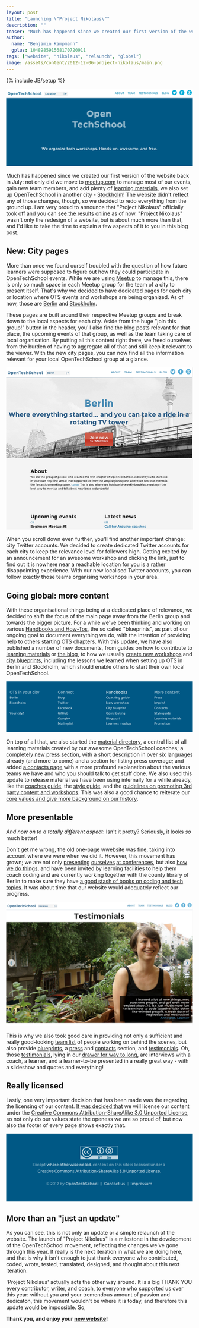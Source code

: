 ```yaml
---
layout: post
title: "Launching \"Project Nikolaus\""
description: ""
teaser: "Much has happened since we created our first version of the website back in July: not only did we move to [meetup.com](http://www.meetup.com/opentechschool-berlin/) to manage most of our events, gain new team members, and add plenty of [learning materials](http://www.openTechSchool.org/material.html), we also set up OpenTechSchool in another city - [Stockholm](http://www.opentechschool.org/stockholm/)! The website didn't reflect any of those changes, though, so we decided to redo everything from the ground up. I am very proud to announce that \"Project Nikolaus\" officially took off and you can [see the results online](http://www.openTechSchool.org/) as of now. \"Project Nikolaus\" wasn't only the redesign of a website, but is about much more than that, and I'd like to take the time to explain a few aspects of it to you in this blog post."
author:
  name: "Benjamin Kampmann"
  gplus: 104898591568170720911
tags: ["website", "nikolaus", "relaunch", "global"]
image: /assets/content/2012-12-06-project-nikolaus/main.png
---
```

{% include JB/setup %}

![The new OpenTechSchool header](/assets/content/2012-12-06-project-nikolaus/main.png)

Much has happened since we created our first version of the website back in July: not only did we move to [meetup.com](http://www.meetup.com/opentechschool-berlin/) to manage most of our events, gain new team members, and add plenty of [learning materials](http://www.openTechSchool.org/material.html), we also set up OpenTechSchool in another city - [Stockholm](http://www.opentechschool.org/stockholm/)! The website didn't reflect any of those changes, though, so we decided to redo everything from the ground up. I am very proud to announce that "Project Nikolaus" officially took off and you can [see the results online](http://www.openTechSchool.org/) as of now. "Project Nikolaus" wasn't only the redesign of a website, but is about much more than that, and I'd like to take the time to explain a few aspects of it to you in this blog post.

## New: City pages
More than once we found ourself troubled with the question of how future learners were supposed to figure out how they could participate in OpenTechSchool events. While we are using [Meetup](http://www.meetup.com) to manage this, there is only so much space in each Meetup group for the team of a city to present itself. That's why we decided to have dedicated pages for each city or location where OTS events and workshops are being organized. As of now, those are [Berlin](http://www.opentechschool.org/berlin/) and [Stockholm](http://www.opentechschool.org/stockholm/). 

These pages are built around their respective Meetup groups and break down to the local aspects for each city. Aside from the huge "join this group!" button in the header, you'll also find the blog posts relevant for that place, the upcoming events of that group, as well as the team taking care of local organisation. By putting all this content right there, we freed ourselves from the burden of having to aggregate all of that and still keep it relevant to the viewer. With the new city pages, you can now find all the information relevant for your local OpenTechSchool group at a glance.

![Berlin city page](/assets/content/2012-12-06-project-nikolaus/berlin.png)

When you scroll down even further, you'll find another important change: city Twitter accounts. We decided to create dedicated Twitter accounts for each city to keep the relevance level for followers high. Getting excited by an announcement for an awesome workshop and clicking the link, just to find out it is nowhere near a reachable location for you is a rather disappointing experience. With our new localised Twitter accounts, you can follow exactly those teams organising workshops in your area.

## Going global: more content

With these organisational things being at a dedicated place of relevance, we decided to shift the focus of the main page away from the Berlin group and towards the bigger picture. For a while we've been thinking and working on various [Handbooks and How-Tos](http://www.opentechschool.org/handbooks/), the so called "blueprints", as part of our ongoing goal to document everything we do, with the intention of providing help to others starting OTS chapters. With this update, we have also published a number of new documents, from guides on how to contribute to [learning materials](http://www.opentechschool.org/handbooks/contribute.html) or [the blog](http://www.opentechschool.org/handbooks/blog-posts.html), to how we usually [create new workshops](http://www.opentechschool.org/handbooks/new-workshop.html) and [city blueprints](http://www.opentechschool.org/handbooks/city-blueprint.html), including the lessons we learned when setting up OTS in Berlin and Stockholm, which should enable others to start their own local OpenTechSchool.

![The new footer: full of stuff](/assets/content/2012-12-06-project-nikolaus/footer.png)

On top of all that, we also started the [material directory](http://www.opentechschool.org/material.html), a central list of all learning materials created by our awesome OpenTechSchool coaches; a [completely new press section](http://www.opentechschool.org/press.html), with a short description in over six languages already (and more to come) and a section for listing press coverage; and added [a contacts page](http://www.opentechschool.org/contact.html) with a more profound explanation about the various teams we have and who you should talk to get stuff done. We also used this update to release material we have been using internally for a while already, like the [coaches guide](http://opentechschool.github.com/slides/presentations/coaching/), the [style guide](http://www.opentechschool.org/handbooks/styles.html), and the [guidelines on promoting 3rd party content and workshops](http://www.opentechschool.org/handbooks/promotion.html). This was also a good chance to reiterate our [core values and give more background on our history](http://www.opentechschool.org/about.html).

## More presentable

_And now on to a totally different aspect_: Isn't it pretty? Seriously, it looks _so_ much better!

Don't get me wrong, the old one-page wwebsite was fine, taking into account where we were when we did it. However, this movement has grown; we are not only [presenting](http://geekgirlmeetupberlin.wordpress.com/2012/09/23/thank-you/) [ourselves](https://www.campus-party.eu/2012/developers.html#OpenTechSchool "OpenTechSchool presented at CampusParty") [at conferences](http://open-strategies.de/sessions/opentechschool "OpenTechSchool presented at Summit of Newthinking"), but also [how we do things](http://open-strategies.de/sessions/opencurriculum-github-for-the-win "OpenCurriculum: Github for the Win"), and have been invited by learning facilities to help them coach coding and are currently working together with the county library of Berlin to make sure they have [a good stash of books on coding and tech topics](https://github.com/OpenTechSchool/bookshelf). It was about time that our website would adequately reflect our progress.

![The beautiful testimonials](/assets/content/2012-12-06-project-nikolaus/testimonials.png)

This is why we also took good care in providing not only a sufficient and really good-looking [team list](http://www.opentechschool.org/team.html) of people working on behind the scenes, but also provide [blueprints](http://www.opentechschool.org/handbooks/), a [press](http://www.opentechschool.org/press.html) and [contacts](http://www.opentechschool.org/contact.html) section, and [testimonials](http://www.opentechschool.org/testimonials.html). Oh, those [testimonials](http://www.opentechschool.org/testimonials.html), lying in our <abbr title="we actually did them for the first iteration but never found the time to integrate them">drawer for way to long</abbr>, are interviews with a coach, a learner, and a learner-to-be presented in a really great way - with a slideshow and quotes and everything!


## Really licensed

Lastly, one very important decision that has been made was the regarding the licensing of our content. [It was decided that](https://groups.google.com/a/opentechschool.org/d/msg/discuss.global/GhpjAcmk9Fk/hhc7cYF-2bkJ) we will license our content under the [Creative Commons Attribution-ShareAlike 3.0 Unported License](http://creativecommons.org/licenses/by-sa/3.0/deed.en_US), so not only do our values state the openess we are so proud of, but now also the footer of every page shows exactly that.

![CC-Licenced](/assets/content/2012-12-06-project-nikolaus/cc-licence-footer.png)

## More than an "just an update"

As you can see, this is not only an update or a simple relaunch of the website. The launch of "Project Nikolaus" is a milestone in the development of the OpenTechSchool movement, reflecting the changes we've gone through this year. It really is the next iteration in what we are doing here, and that is why it isn't enough to just thank everyone who contributed, coded, wrote, tested, translated, designed, and thought about this next iteration.

'Project Nikolaus' actually acts the other way around. It is a big THANK YOU every contributor, writer, and coach, to everyone who supported us over this year: without you and your tremendous amount of passion and dedicaton, this movement wouldn't be where it is today, and therefore this update would be impossible. So,

**Thank you, and enjoy your [new website](http://www.opentechschool.org)!**

